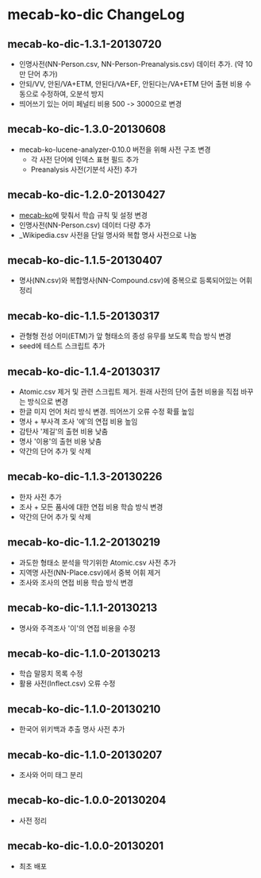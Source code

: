 # mecab-ko-dic ChangeLog

## mecab-ko-dic-1.3.1-20130720

  - 인명사전(NN-Person.csv, NN-Person-Preanalysis.csv) 데이터 추가. (약 10만 단어 추가)
  - 안되/VV, 안된/VA+ETM, 안된다/VA+EF, 안된다는/VA+ETM 단어 출현 비용 수동으로 수정하여, 오분석 방지
  - 띄어쓰기 있는 어미 페널티 비용 500 -> 3000으로 변경

## mecab-ko-dic-1.3.0-20130608

  - mecab-ko-lucene-analyzer-0.10.0 버전을 위해 사전 구조 변경
    - 각 사전 단어에 인덱스 표현 필드 추가
    - Preanalysis 사전(기분석 사전) 추가

## mecab-ko-dic-1.2.0-20130427

  - [mecab-ko](https://bitbucket.org/bibreen/mecab-ko)에 맞춰서 학습 규칙 및 설정 변경
  - 인명사전(NN-Person.csv) 데이터 다량 추가
  - \_Wikipedia.csv 사전을 단일 명사와 복합 명사 사전으로 나눔

## mecab-ko-dic-1.1.5-20130407

  - 명사(NN.csv)와 복합명사(NN-Compound.csv)에 중복으로 등록되어있는 어휘 정리

## mecab-ko-dic-1.1.5-20130317

  - 관형형 전성 어미(ETM)가 앞 형태소의 종성 유무를 보도록 학습 방식 변경
  - seed에 테스트 스크립트 추가

## mecab-ko-dic-1.1.4-20130317

  - Atomic.csv 제거 및 관련 스크립트 제거. 원래 사전의 단어 출현 비용을 직접 바꾸는 방식으로 변경
  - 한글 미지 언어 처리 방식 변경. 띄어쓰기 오류 수정 확률 높임
  - 명사 + 부사격 조사 '에'의 연접 비용 높임
  - 감탄사 '제길'의 출현 비용 낮춤
  - 명사 '이용'의 출현 비용 낮춤
  - 약간의 단어 추가 및 삭제

## mecab-ko-dic-1.1.3-20130226

  - 한자 사전 추가
  - 조사 + 모든 품사에 대한 연접 비용 학습 방식 변경
  - 약간의 단어 추가 및 삭제

## mecab-ko-dic-1.1.2-20130219

  - 과도한 형태소 분석을 막기위한 Atomic.csv 사전 추가
  - 지역명 사전(NN-Place.csv)에서 중복 어휘 제거
  - 조사와 조사의 연접 비용 학습 방식 변경

## mecab-ko-dic-1.1.1-20130213

  - 명사와 주격조사 '이'의 연접 비용을 수정

## mecab-ko-dic-1.1.0-20130213

  - 학습 말뭉치 목록 수정
  - 활용 사전(Inflect.csv) 오류 수정

## mecab-ko-dic-1.1.0-20130210

  - 한국어 위키백과 추출 명사 사전 추가

## mecab-ko-dic-1.1.0-20130207

  - 조사와 어미 태그 분리

## mecab-ko-dic-1.0.0-20130204

  - 사전 정리

## mecab-ko-dic-1.0.0-20130201

  - 최초 배포

